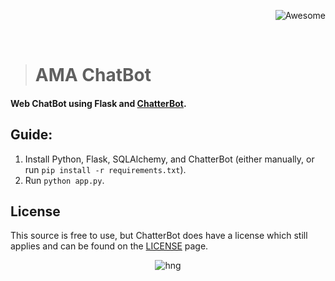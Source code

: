 <div align="right">

![Awesome](https://cdn.rawgit.com/sindresorhus/awesome/d7305f38d29fed78fa85652e3a63e154dd8e8829/media/badge.svg)

<br>

</div>

> # AMA ChatBot

#### Web ChatBot using Flask and [ChatterBot](https://github.com/gunthercox/ChatterBot).

## Guide:
 1. Install Python, Flask, SQLAlchemy, and ChatterBot (either manually, or run `pip install -r requirements.txt`).
 2. Run `python app.py`.

## License
This source is free to use, but ChatterBot does have a license which still applies and can be found on the [LICENSE](https://github.com/gunthercox/ChatterBot/blob/master/LICENSE) page.



<div align="center">

![hng](https://res.cloudinary.com/iambeejayayo/image/upload/v1554240066/brand-logo.png)

<br>

</div>
